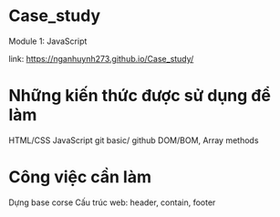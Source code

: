 # Case_study

Module 1: JavaScript

link: https://nganhuynh273.github.io/Case_study/


# Những kiến thức được sử dụng để làm

HTML/CSS
JavaScript
git basic/ github
DOM/BOM, Array methods

# Công việc cần làm

Dựng base corse
Cấu trúc web: header, contain, footer





